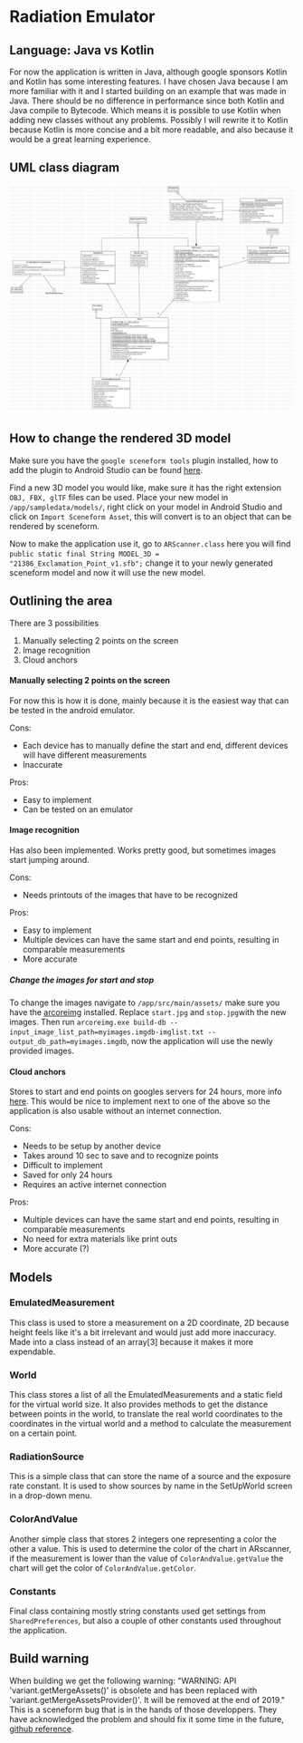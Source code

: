 Radiation Emulator
========

## Language: Java vs Kotlin

For now the application is written in Java, although google sponsors Kotlin and Kotlin has some interesting features. I have chosen Java because I am more familiar with it and I started building on an example that was made in Java. There should be no difference in performance since both Kotlin and Java compile to Bytecode. Which means it is possible to use Kotlin when adding new classes without any problems. Possibly I will rewrite it to Kotlin because Kotlin is more concise and a bit more readable, and also because it would be a great learning experience.

## UML class diagram
![UML diagram](RadiationEmulator.jpg)

## How to change the rendered 3D model
Make sure you have the `google sceneform tools` plugin installed, how to add the plugin to Android Studio can be found [here](https://developers.google.com/ar/develop/java/sceneform/#import-sceneform-plugin).

Find a new 3D model you would like, make sure it has the right extension `OBJ, FBX, glTF` files can be used. Place your new model in `/app/sampledata/models/`, right click on your model in Android Studio and click on `Import Sceneform Asset`, this will convert is to an object that can be rendered by sceneform.

Now to make the application use it, go to `ARScanner.class` here you will find ` public static final String MODEL_3D = "21386_Exclamation_Point_v1.sfb";` change it to your newly generated sceneform model and now it will use the new model.

## Outlining the area

There are 3 possibilities
1. Manually selecting 2 points on the screen
2. Image recognition
3. Cloud anchors

#### Manually selecting 2 points on the screen
For now this is how it is done, mainly because it is the easiest way that can be tested in the android emulator.

Cons:
* Each device has to manually define the start and end, different devices will have different measurements
* Inaccurate  

Pros:
* Easy to implement
* Can be tested on an emulator

#### Image recognition
Has also been implemented. Works pretty good, but sometimes images start jumping around.

Cons:
* Needs printouts of the images that have to be recognized

Pros:
* Easy to implement
* Multiple devices can have the same start and end points, resulting in comparable measurements
* More accurate

##### Change the images for start and stop

To change the images navigate to `/app/src/main/assets/` make sure you have the [arcoreimg](https://github.com/google-ar/arcore-android-sdk/tree/master/tools/arcoreimg/windows) installed. Replace `start.jpg` and `stop.jpg`with the new images. Then run `arcoreimg.exe build-db --input_image_list_path=myimages.imgdb-imglist.txt --output_db_path=myimages.imgdb`, now the application will use the newly provided images.

#### Cloud anchors
Stores to start and end points on googles servers for 24 hours, more info [here](https://developers.google.com/ar/develop/java/cloud-anchors/overview-android). This would be nice to implement next to one of the above so the application is also usable without an internet connection.

Cons:
* Needs to be setup by another device
* Takes around 10 sec to save and to recognize points
* Difficult to implement
* Saved for only 24 hours
* Requires an active internet connection

Pros:
* Multiple devices can have the same start and end points, resulting in comparable measurements
* No need for extra materials like print outs
* More accurate (?)

## Models

### EmulatedMeasurement

This class is used to store a measurement on a 2D coordinate, 2D because height feels like it's a bit irrelevant and would just add more inaccuracy. Made into a class instead of an array[3] because it makes it more expendable.

### World

This class stores a list of all the EmulatedMeasurements and a static field for the virtual world size. It also provides methods to get the distance between points in the world, to translate the real world coordinates to the coordinates in the virtual world and a method to calculate the measurement on a certain point.

### RadiationSource

This is a simple class that can store the name of a source and the exposure rate constant. It is used to show sources by name in the SetUpWorld screen in a drop-down menu.

### ColorAndValue

Another simple class that stores 2 integers one representing a color the other a value. This is used to determine the color of the chart in ARscanner, if the measurement is lower than the value of `ColorAndValue.getValue` the chart will get the color of `ColorAndValue.getColor`.

### Constants

Final class containing mostly string constants used get settings from `SharedPreferences`, but also a couple of other constants used throughout the application.

## Build warning

When building we get the following warning: "WARNING: API 'variant.getMergeAssets()' is obsolete and has been replaced with 'variant.getMergeAssetsProvider()'. It will be removed at the end of 2019." This is a sceneform bug that is in the hands of those developpers. They have acknowledged the problem and should fix it some time in the future, [github reference](https://github.com/google-ar/sceneform-android-sdk/issues/513).

